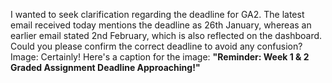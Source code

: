 I wanted to seek clarification regarding the deadline for GA2. The latest
email received today mentions the deadline as 26th January, whereas an earlier
email stated 2nd February, which is also reflected on the dashboard.
Could you please confirm the correct deadline to avoid any confusion?  
Image: Certainly! Here's a caption for the image: **"Reminder: Week 1 & 2
Graded Assignment Deadline Approaching!"**